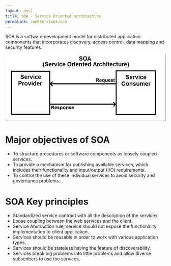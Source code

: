 ```yaml
---
layout: post
title: SOA - Service Oriented architecture
permalink: /webservices/soa
---
```


SOA is a software development model for distributed application components that incorporates discovery, access control, data mapping and security features.

![soa](https://github.com/arpit04tripathi/files-cdn/raw/cdn/webservices/webservices/soa.png)

# Major objectives of SOA
- To structure procedures or software components as loosely coupled services.
- To provide a mechanism for publishing available services, which includes their functionality and input/output (I/O) requirements.
- To control the use of these individual services to avoid security and governance problems.

# SOA Key principles
- Standardized service contract with all the description of the services.
- Loose coupling between the web services and the client.
- Service Abstraction rule, service should not expose the functionality implementation to client application.
- Services should be reusable in order to work with various application types.
- Services should be stateless having the feature of discoverability.
- Services break big problems into little problems and allow diverse subscribers to use the services.